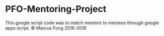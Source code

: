 # PFO-Mentoring-Project
This google script code was to match mentors to mentees through google apps script. © Marcus Fong 2016-2016
